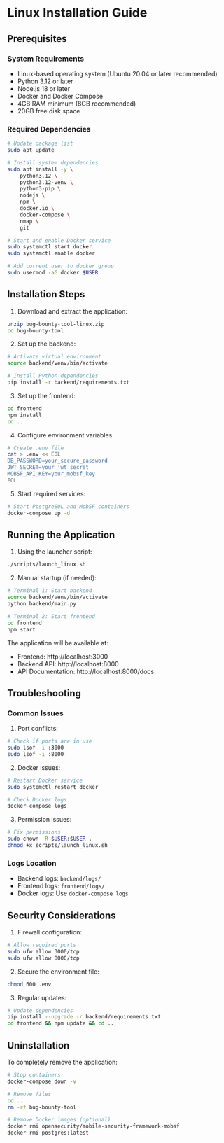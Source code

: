 # Linux Installation Guide

## Prerequisites

### System Requirements
- Linux-based operating system (Ubuntu 20.04 or later recommended)
- Python 3.12 or later
- Node.js 18 or later
- Docker and Docker Compose
- 4GB RAM minimum (8GB recommended)
- 20GB free disk space

### Required Dependencies
```bash
# Update package list
sudo apt update

# Install system dependencies
sudo apt install -y \
    python3.12 \
    python3.12-venv \
    python3-pip \
    nodejs \
    npm \
    docker.io \
    docker-compose \
    nmap \
    git

# Start and enable Docker service
sudo systemctl start docker
sudo systemctl enable docker

# Add current user to docker group
sudo usermod -aG docker $USER
```

## Installation Steps

1. Download and extract the application:
```bash
unzip bug-bounty-tool-linux.zip
cd bug-bounty-tool
```

2. Set up the backend:
```bash
# Activate virtual environment
source backend/venv/bin/activate

# Install Python dependencies
pip install -r backend/requirements.txt
```

3. Set up the frontend:
```bash
cd frontend
npm install
cd ..
```

4. Configure environment variables:
```bash
# Create .env file
cat > .env << EOL
DB_PASSWORD=your_secure_password
JWT_SECRET=your_jwt_secret
MOBSF_API_KEY=your_mobsf_key
EOL
```

5. Start required services:
```bash
# Start PostgreSQL and MobSF containers
docker-compose up -d
```

## Running the Application

1. Using the launcher script:
```bash
./scripts/launch_linux.sh
```

2. Manual startup (if needed):
```bash
# Terminal 1: Start backend
source backend/venv/bin/activate
python backend/main.py

# Terminal 2: Start frontend
cd frontend
npm start
```

The application will be available at:
- Frontend: http://localhost:3000
- Backend API: http://localhost:8000
- API Documentation: http://localhost:8000/docs

## Troubleshooting

### Common Issues

1. Port conflicts:
```bash
# Check if ports are in use
sudo lsof -i :3000
sudo lsof -i :8000
```

2. Docker issues:
```bash
# Restart Docker service
sudo systemctl restart docker

# Check Docker logs
docker-compose logs
```

3. Permission issues:
```bash
# Fix permissions
sudo chown -R $USER:$USER .
chmod +x scripts/launch_linux.sh
```

### Logs Location
- Backend logs: `backend/logs/`
- Frontend logs: `frontend/logs/`
- Docker logs: Use `docker-compose logs`

## Security Considerations

1. Firewall configuration:
```bash
# Allow required ports
sudo ufw allow 3000/tcp
sudo ufw allow 8000/tcp
```

2. Secure the environment file:
```bash
chmod 600 .env
```

3. Regular updates:
```bash
# Update dependencies
pip install --upgrade -r backend/requirements.txt
cd frontend && npm update && cd ..
```

## Uninstallation

To completely remove the application:
```bash
# Stop containers
docker-compose down -v

# Remove files
cd ..
rm -rf bug-bounty-tool

# Remove Docker images (optional)
docker rmi opensecurity/mobile-security-framework-mobsf
docker rmi postgres:latest
```
